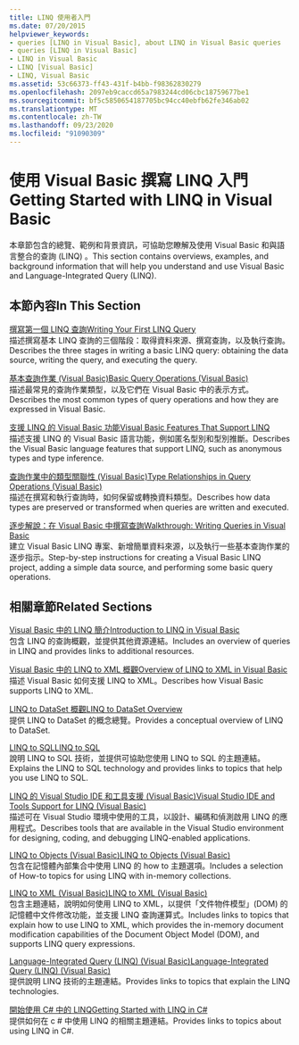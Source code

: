 ```yaml
---
title: LINQ 使用者入門
ms.date: 07/20/2015
helpviewer_keywords:
- queries [LINQ in Visual Basic], about LINQ in Visual Basic queries
- queries [LINQ in Visual Basic]
- LINQ in Visual Basic
- LINQ [Visual Basic]
- LINQ, Visual Basic
ms.assetid: 53c66373-ff43-431f-b4bb-f98362830279
ms.openlocfilehash: 2097eb9caccd65a7983244cd06cbc18759677be1
ms.sourcegitcommit: bf5c5850654187705bc94cc40ebfb62fe346ab02
ms.translationtype: MT
ms.contentlocale: zh-TW
ms.lasthandoff: 09/23/2020
ms.locfileid: "91090309"
---
```

# <a name="getting-started-with-linq-in-visual-basic"></a><span data-ttu-id="68821-102">使用 Visual Basic 撰寫 LINQ 入門</span><span class="sxs-lookup"><span data-stu-id="68821-102">Getting Started with LINQ in Visual Basic</span></span>

<span data-ttu-id="68821-103">本章節包含的總覽、範例和背景資訊，可協助您瞭解及使用 Visual Basic 和與語言整合的查詢 (LINQ) 。</span><span class="sxs-lookup"><span data-stu-id="68821-103">This section contains overviews, examples, and background information that will help you understand and use Visual Basic and Language-Integrated Query (LINQ).</span></span>  
  
## <a name="in-this-section"></a><span data-ttu-id="68821-104">本節內容</span><span class="sxs-lookup"><span data-stu-id="68821-104">In This Section</span></span>  

 [<span data-ttu-id="68821-105">撰寫第一個 LINQ 查詢</span><span class="sxs-lookup"><span data-stu-id="68821-105">Writing Your First LINQ Query</span></span>](writing-your-first-linq-query.md)  
 <span data-ttu-id="68821-106">描述撰寫基本 LINQ 查詢的三個階段：取得資料來源、撰寫查詢，以及執行查詢。</span><span class="sxs-lookup"><span data-stu-id="68821-106">Describes the three stages in writing a basic LINQ query: obtaining the data source, writing the query, and executing the query.</span></span>  
  
 [<span data-ttu-id="68821-107">基本查詢作業 (Visual Basic)</span><span class="sxs-lookup"><span data-stu-id="68821-107">Basic Query Operations (Visual Basic)</span></span>](basic-query-operations.md)  
 <span data-ttu-id="68821-108">描述最常見的查詢作業類型，以及它們在 Visual Basic 中的表示方式。</span><span class="sxs-lookup"><span data-stu-id="68821-108">Describes the most common types of query operations and how they are expressed in Visual Basic.</span></span>  
  
 [<span data-ttu-id="68821-109">支援 LINQ 的 Visual Basic 功能</span><span class="sxs-lookup"><span data-stu-id="68821-109">Visual Basic Features That Support LINQ</span></span>](features-that-support-linq.md)  
 <span data-ttu-id="68821-110">描述支援 LINQ 的 Visual Basic 語言功能，例如匿名型別和型別推斷。</span><span class="sxs-lookup"><span data-stu-id="68821-110">Describes the Visual Basic language features that support LINQ, such as anonymous types and type inference.</span></span>  
  
 [<span data-ttu-id="68821-111">查詢作業中的類型關聯性 (Visual Basic)</span><span class="sxs-lookup"><span data-stu-id="68821-111">Type Relationships in Query Operations (Visual Basic)</span></span>](type-relationships-in-query-operations.md)  
 <span data-ttu-id="68821-112">描述在撰寫和執行查詢時，如何保留或轉換資料類型。</span><span class="sxs-lookup"><span data-stu-id="68821-112">Describes how data types are preserved or transformed when queries are written and executed.</span></span>  
  
 [<span data-ttu-id="68821-113">逐步解說：在 Visual Basic 中撰寫查詢</span><span class="sxs-lookup"><span data-stu-id="68821-113">Walkthrough: Writing Queries in Visual Basic</span></span>](walkthrough-writing-queries.md)  
 <span data-ttu-id="68821-114">建立 Visual Basic LINQ 專案、新增簡單資料來源，以及執行一些基本查詢作業的逐步指示。</span><span class="sxs-lookup"><span data-stu-id="68821-114">Step-by-step instructions for creating a Visual Basic LINQ project, adding a simple data source, and performing some basic query operations.</span></span>  
  
## <a name="related-sections"></a><span data-ttu-id="68821-115">相關章節</span><span class="sxs-lookup"><span data-stu-id="68821-115">Related Sections</span></span>  

 [<span data-ttu-id="68821-116">Visual Basic 中的 LINQ 簡介</span><span class="sxs-lookup"><span data-stu-id="68821-116">Introduction to LINQ in Visual Basic</span></span>](../../language-features/linq/introduction-to-linq.md)  
 <span data-ttu-id="68821-117">包含 LINQ 的查詢概觀，並提供其他資源連結。</span><span class="sxs-lookup"><span data-stu-id="68821-117">Includes an overview of queries in LINQ and provides links to additional resources.</span></span>  
  
 [<span data-ttu-id="68821-118">Visual Basic 中的 LINQ to XML 概觀</span><span class="sxs-lookup"><span data-stu-id="68821-118">Overview of LINQ to XML in Visual Basic</span></span>](../../language-features/xml/overview-of-linq-to-xml.md)  
 <span data-ttu-id="68821-119">描述 Visual Basic 如何支援 LINQ to XML。</span><span class="sxs-lookup"><span data-stu-id="68821-119">Describes how Visual Basic supports LINQ to XML.</span></span>  
  
 [<span data-ttu-id="68821-120">LINQ to DataSet 概觀</span><span class="sxs-lookup"><span data-stu-id="68821-120">LINQ to DataSet Overview</span></span>](../../../../framework/data/adonet/linq-to-dataset-overview.md)  
 <span data-ttu-id="68821-121">提供 LINQ to DataSet 的概念總覽。</span><span class="sxs-lookup"><span data-stu-id="68821-121">Provides a conceptual overview of LINQ to DataSet.</span></span>  
  
 [<span data-ttu-id="68821-122">LINQ to SQL</span><span class="sxs-lookup"><span data-stu-id="68821-122">LINQ to SQL</span></span>](../../../../framework/data/adonet/sql/linq/index.md)  
 <span data-ttu-id="68821-123">說明 LINQ to SQL 技術，並提供可協助您使用 LINQ to SQL 的主題連結。</span><span class="sxs-lookup"><span data-stu-id="68821-123">Explains the LINQ to SQL technology and provides links to topics that help you use LINQ to SQL.</span></span>  
  
 [<span data-ttu-id="68821-124">LINQ 的 Visual Studio IDE 和工具支援 (Visual Basic)</span><span class="sxs-lookup"><span data-stu-id="68821-124">Visual Studio IDE and Tools Support for LINQ (Visual Basic)</span></span>](visual-studio-ide-and-tools-support-for-linq.md)  
 <span data-ttu-id="68821-125">描述可在 Visual Studio 環境中使用的工具，以設計、編碼和偵測啟用 LINQ 的應用程式。</span><span class="sxs-lookup"><span data-stu-id="68821-125">Describes tools that are available in the Visual Studio environment for designing, coding, and debugging LINQ-enabled applications.</span></span>  
  
 [<span data-ttu-id="68821-126">LINQ to Objects (Visual Basic)</span><span class="sxs-lookup"><span data-stu-id="68821-126">LINQ to Objects (Visual Basic)</span></span>](linq-to-objects.md)  
 <span data-ttu-id="68821-127">包含在記憶體內部集合中使用 LINQ 的 how to 主題選項。</span><span class="sxs-lookup"><span data-stu-id="68821-127">Includes a selection of How-to topics for using LINQ with in-memory collections.</span></span>  
  
 [<span data-ttu-id="68821-128">LINQ to XML (Visual Basic)</span><span class="sxs-lookup"><span data-stu-id="68821-128">LINQ to XML (Visual Basic)</span></span>](../../../../standard/linq/linq-xml-overview.md)  
 <span data-ttu-id="68821-129">包含主題連結，說明如何使用 LINQ to XML，以提供「文件物件模型」(DOM) 的記憶體中文件修改功能，並支援 LINQ 查詢運算式。</span><span class="sxs-lookup"><span data-stu-id="68821-129">Includes links to topics that explain how to use LINQ to XML, which provides the in-memory document modification capabilities of the Document Object Model (DOM), and supports LINQ query expressions.</span></span>  
  
 [<span data-ttu-id="68821-130">Language-Integrated Query (LINQ) (Visual Basic)</span><span class="sxs-lookup"><span data-stu-id="68821-130">Language-Integrated Query (LINQ) (Visual Basic)</span></span>](index.md)  
 <span data-ttu-id="68821-131">提供說明 LINQ 技術的主題連結。</span><span class="sxs-lookup"><span data-stu-id="68821-131">Provides links to topics that explain the LINQ technologies.</span></span>  
  
 [<span data-ttu-id="68821-132">開始使用 C# 中的 LINQ</span><span class="sxs-lookup"><span data-stu-id="68821-132">Getting Started with LINQ in C#</span></span>](../../../../csharp/programming-guide/concepts/linq/index.md)  
 <span data-ttu-id="68821-133">提供如何在 c # 中使用 LINQ 的相關主題連結。</span><span class="sxs-lookup"><span data-stu-id="68821-133">Provides links to topics about using LINQ in C#.</span></span>
